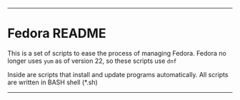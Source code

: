 
***

# Fedora README

This is a set of scripts to ease the process of managing Fedora. Fedora no longer uses `yum` as of version 22, so these scripts use `dnf`

Inside are scripts that install and update programs automatically. All scripts are written in BASH shell (*.sh)

***
